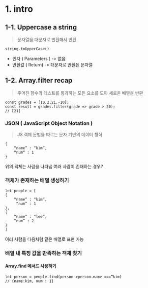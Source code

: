 
# 1. intro

## 1-1. Uppercase a string
>  문자열을 대문자로 변환해서 반환

```
string.toUpperCase()
```
- 인자 ( Parameters )  -> 없음
- 반환값 ( Return) -> 대문자로 반환된 문자열


## 1-2. Array.filter recap
 > 주어진 함수의 테스트를 통과하는 모든 요소를 모아 새로운 배열을 반환

```
const grades = [10,2,21,-10];
const result = grades.filter(grade => grade > 20);
// [21]
```
### JSON ( JavaScript Object Notation )
> JS 객체 문법을 따르는 문자 기반의 데이터 형식

```
{
    “name” : “kim”,
    “num“ : 1
}
``` 
위의 객체는 사람을 나타냄
여러 사람이 존재하는 경우?
### 객체가 존재하는 배열 생성하기

```
let people = [
{ 
    “name” : “kim”,
     “num” : 1
},
{
    “name” : “lee”,
    “num” : 2
}
]
```
여러 사람을 다음처럼 같은 배열로 표현 가능

### 배열 내 특정 값을 만족하는 객체 찾기
#### Array.find 메서드 사용하기
~~~
let person = people.find(person->person.name ===“kim)
// {name:kim, num : 1}
~~~



